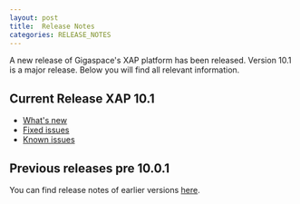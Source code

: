 ```yaml
---
layout: post
title:  Release Notes
categories: RELEASE_NOTES
---
```






A new release of Gigaspace's XAP platform has been released. Version 10.1 is a major release. Below you will find all relevant information.


## Current Release XAP 10.1

- [What's new](./101whats-new.html)
- [Fixed issues](./101fixed-issues.html)
- [Known issues](./101known-issues.html)








## Previous releases pre 10.0.1

You can find release notes of earlier versions [here](/xap100.html).

